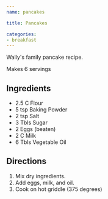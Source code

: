 ```yaml
---
name: pancakes

title: Pancakes

categories:
- breakfast
---
```


Wally's family pancake recipe.

Makes 6 servings

## Ingredients
- 2.5 C  Flour
- 5 tsp  Baking Powder
- 2 tsp  Salt
- 3 Tbls Sugar
- 2      Eggs (beaten)
- 2 C     Milk
- 6 Tbls Vegetable Oil

## Directions
1. Mix dry ingredients.
1. Add eggs, milk, and oil.
1. Cook on hot griddle (375 degrees)
